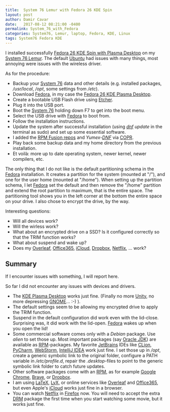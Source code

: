 ```yaml
---
title:  System 76 Lemur with Fedora 26 KDE Spin
layout: post
author: Damir Cavar
date:   2017-08-12 08:21:00 -0400
permalink: System_76_with_Fedora
categories: System76, Lemur, laptop, Fedora, KDE, Linux
tags: System76 Fedora KDE
---
```


I installed successfully [Fedora 26 KDE Spin with Plasma Desktop](https://spins.fedoraproject.org/kde/) on my [System 76 Lemur](https://system76.com/laptops/lemur). The default [Ubuntu](https://www.ubuntu.com/) had issues with many things, most annoying were issues with the wireless driver.

As for the procedure:

- Backup your [System 76](https://system76.com/) data and other details (e.g. installed packages, */usr/local*, */opt*, some settings from */etc*).
- Download [Fedora](https://getfedora.org/), in my case the [Fedora 26 KDE Plasma Desktop](https://spins.fedoraproject.org/kde/download/index.html).
- Create a bootable USB Flash drive using [Etcher](https://etcher.io/).
- Plug it into the USB port.
- Boot the [System 76](https://system76.com/) holding down F7 to get into the boot menu.
- Select the USB drive with [Fedora](https://getfedora.org/) to boot from.
- Follow the installation instructions.
- Update the system after successful installation (using *[dnf](https://en.wikipedia.org/wiki/DNF_(Fedora)) update* in the terminal as sudo) and set up some essential software.
- I added the [RPM Fusion repos](https://rpmfusion.org/) and *Yumex-[DNF](https://en.wikipedia.org/wiki/DNF_(Fedora))* via [COPR](https://copr.fedorainfracloud.org/coprs/timlau/yumex-dnf/).
- Play back some backup data and my home directory from the previous installation.
- Et voilà: more up to date operating system, newer kernel, newer compilers, etc.

The only thing that I do not like is the default partitioning schema in the [Fedora](https://getfedora.org/) installation. It creates a partition for the system (mounted at "/"), and one for the user home (mounted at "/home"). When setting up the partition schema, I let [Fedora](https://getfedora.org/) set the default and then remove the "/home" partition and extend the root partition to maximum, that is the entire space. The partitioning tool shows you in the left corner at the bottom the entire space on your drive. I also chose to encrypt the drive, by the way.


Interesting questions:

- Will all devices work?
- Will the wirless work?
- What about an encrypted drive on a SSD? Is it configured correctly so that the TRIM function works?
- What about suspend and wake up?
- Does my [Overleaf](https://www.overleaf.com/), [Office365](https://www.office.com/), [iCloud](https://www.icloud.com/), [Dropbox](https://www.dropbox.com/install-linux), [Netflix](https://www.netflix.com/), ... work?


## Summary

If I encounter issues with something, I will report here.

So far I did not encounter any issues with devices and drivers.

- The [KDE Plasma Desktop](https://www.kde.org/plasma-desktop) works just fine. (Finally no more [Unity](https://unity.ubuntu.com/), no more depressing [GNOME](https://www.gnome.org/)... :-) ).
- The default settings seem to be allowing my encrypted drive to apply the TRIM function.
- Suspend in the default configuration did work even with the lid-close. Surprising was, it did work with the lid-open. [Fedora](https://getfedora.org/) wakes up when you open the lid!
- Some commercial software comes only with a *Debian* package. Use *alien* to set those up. Most important packages (say [Oracle JDK](http://www.oracle.com/technetwork/java/javase/downloads/index.html)) are available as [RPM](https://en.wikipedia.org/wiki/Rpm_(software))-packages. My favorite [JetBrains](https://www.jetbrains.com/) IDEs like [CLion](https://www.jetbrains.com/clion/), [PyCharm](https://www.jetbrains.com/pycharm/), [WebStorm](https://www.jetbrains.com/webstorm/), [IntelliJ IDEA](https://www.jetbrains.com/idea/) work just fine. I set those up in */opt*, create a generic symbolic link to the original folder, configure a PATH variable in */etc/profile.d*, repair the *.desktop*-files to point to the generic symbolic link folder to catch future updates.
- Other software packages come with an [RPM](https://en.wikipedia.org/wiki/Rpm_(software)), as for example [Google Chrome](https://www.google.com/chrome/browser/desktop/index.html), [Brave](https://github.com/brave/browser-laptop/blob/master/docs/linuxInstall.md), or [Dropbox](https://www.dropbox.com/install-linux).
- I am using [LaTeX](https://www.tug.org/texlive/), [LyX](https://www.lyx.org/), or online services like [Overleaf](https://www.overleaf.com/) and [Office365](https://www.office.com/), but even Apple's [iCloud](https://www.icloud.com/) works just fine in a browser.
- You can watch [Netflix](https://www.netflix.com/) in [Firefox](https://www.mozilla.org/en-US/firefox/) now. You will need to accept the extra [DRM](https://en.wikipedia.org/wiki/Digital_rights_management) package the first time when you start watching some movie, but it works just fine.

